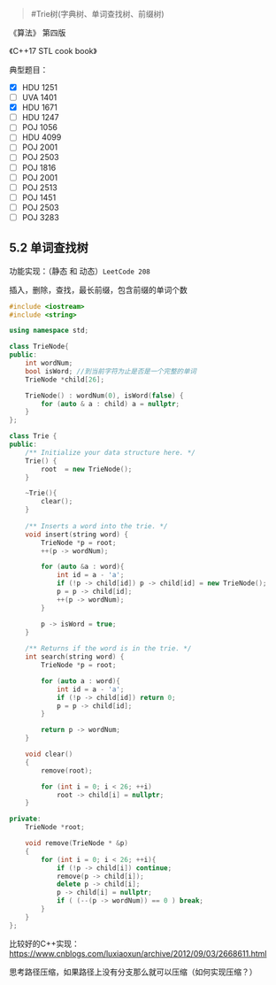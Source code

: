 > #Trie树(字典树、单词查找树、前缀树)

《算法》 第四版

《C++17 STL cook book》

典型题目：

- [x] HDU 1251
- [ ] UVA 1401
- [x] HDU 1671
- [ ] HDU 1247
- [ ] POJ 1056
- [ ] HDU 4099
- [ ] POJ 2001
- [ ] POJ 2503
- [ ] POJ 1816
- [ ] POJ 2001
- [ ] POJ 2513
- [ ] POJ 1451
- [ ] POJ 2503
- [ ] POJ 3283

## 5.2 单词查找树

功能实现：（静态 和 动态）`LeetCode 208`

插入，删除，查找，最长前缀，包含前缀的单词个数

```c++
#include <iostream>
#include <string>

using namespace std;

class TrieNode{
public:
    int wordNum;
    bool isWord; //到当前字符为止是否是一个完整的单词
    TrieNode *child[26];

    TrieNode() : wordNum(0), isWord(false) {
    	for (auto & a : child) a = nullptr;
    }
};

class Trie {
public:
    /** Initialize your data structure here. */
    Trie() {
        root  = new TrieNode();
    }

    ~Trie(){
    	clear();
    }
    
    /** Inserts a word into the trie. */
    void insert(string word) {
        TrieNode *p = root;
        ++(p -> wordNum);

        for (auto &a : word){
        	int id = a - 'a';
        	if (!p -> child[id]) p -> child[id] = new TrieNode();
        	p = p -> child[id];
            ++(p -> wordNum);
        }

        p -> isWord = true;
    }
    
    /** Returns if the word is in the trie. */
    int search(string word) {
        TrieNode *p = root;

        for (auto a : word){
        	int id = a - 'a';
        	if (!p -> child[id]) return 0;
        	p = p -> child[id];
        }

        return p -> wordNum;
    }

    void clear()
    {
    	remove(root);

    	for (int i = 0; i < 26; ++i)
    		root -> child[i] = nullptr;
    }

private:
	TrieNode *root;

	void remove(TrieNode * &p)
	{
		for (int i = 0; i < 26; ++i){
			if (!p -> child[i]) continue;
			remove(p -> child[i]);
			delete p -> child[i];
			p -> child[i] = nullptr;
			if ( (--(p -> wordNum)) == 0 ) break;
		}
	}
};
```

比较好的C++实现：<https://www.cnblogs.com/luxiaoxun/archive/2012/09/03/2668611.html>

思考路径压缩，如果路径上没有分支那么就可以压缩（如何实现压缩？）





